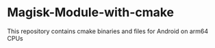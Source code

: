 # Magisk-Module-with-cmake
This repository contains cmake binaries and files for Android on arm64 CPUs
